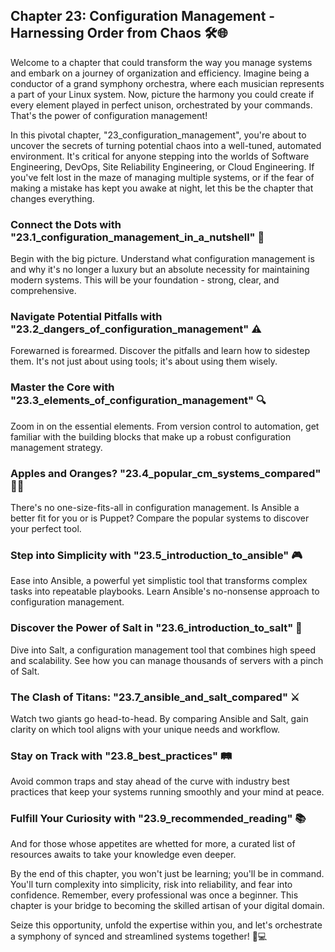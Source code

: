 ## Chapter 23: Configuration Management - Harnessing Order from Chaos 🛠️🌐

Welcome to a chapter that could transform the way you manage systems and embark on a journey of organization and efficiency. Imagine being a conductor of a grand symphony orchestra, where each musician represents a part of your Linux system. Now, picture the harmony you could create if every element played in perfect unison, orchestrated by your commands. That's the power of configuration management!

In this pivotal chapter, "23_configuration_management", you're about to uncover the secrets of turning potential chaos into a well-tuned, automated environment. It's critical for anyone stepping into the worlds of Software Engineering, DevOps, Site Reliability Engineering, or Cloud Engineering. If you've felt lost in the maze of managing multiple systems, or if the fear of making a mistake has kept you awake at night, let this be the chapter that changes everything.

### Connect the Dots with "23.1_configuration_management_in_a_nutshell" 🌟
Begin with the big picture. Understand what configuration management is and why it's no longer a luxury but an absolute necessity for maintaining modern systems. This will be your foundation - strong, clear, and comprehensive.

### Navigate Potential Pitfalls with "23.2_dangers_of_configuration_management" ⚠️
Forewarned is forearmed. Discover the pitfalls and learn how to sidestep them. It's not just about using tools; it's about using them wisely.

### Master the Core with "23.3_elements_of_configuration_management" 🔍
Zoom in on the essential elements. From version control to automation, get familiar with the building blocks that make up a robust configuration management strategy.

### Apples and Oranges? "23.4_popular_cm_systems_compared" 🍏🍊
There's no one-size-fits-all in configuration management. Is Ansible a better fit for you or is Puppet? Compare the popular systems to discover your perfect tool.

### Step into Simplicity with "23.5_introduction_to_ansible" 🎮
Ease into Ansible, a powerful yet simplistic tool that transforms complex tasks into repeatable playbooks. Learn Ansible's no-nonsense approach to configuration management.

### Discover the Power of Salt in "23.6_introduction_to_salt" 🌊
Dive into Salt, a configuration management tool that combines high speed and scalability. See how you can manage thousands of servers with a pinch of Salt.

### The Clash of Titans: "23.7_ansible_and_salt_compared" ⚔️
Watch two giants go head-to-head. By comparing Ansible and Salt, gain clarity on which tool aligns with your unique needs and workflow.

### Stay on Track with "23.8_best_practices" 🛤️
Avoid common traps and stay ahead of the curve with industry best practices that keep your systems running smoothly and your mind at peace.

### Fulfill Your Curiosity with "23.9_recommended_reading" 📚
And for those whose appetites are whetted for more, a curated list of resources awaits to take your knowledge even deeper.

By the end of this chapter, you won't just be learning; you'll be in command. You'll turn complexity into simplicity, risk into reliability, and fear into confidence. Remember, every professional was once a beginner. This chapter is your bridge to becoming the skilled artisan of your digital domain.

Seize this opportunity, unfold the expertise within you, and let's orchestrate a symphony of synced and streamlined systems together! 🎼💻